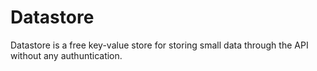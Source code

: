 # Datastore
Datastore is a free key-value store for storing small data through the API without any authuntication.
